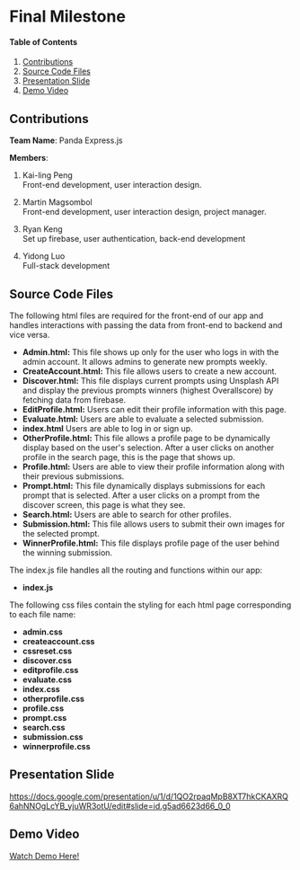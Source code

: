 # Final Milestone

#### Table of Contents
1. [Contributions](#Contributions)
2. [Source Code Files](#SourceCodeFiles)
3. [Presentation Slide](#Slide)
4. [Demo Video](#Video)

<a name="Contributions"></a>

## Contributions
**Team Name**: Panda Express.js<br>

**Members**:
1. Kai-ling Peng<br>
Front-end development, user interaction design.<br>

2. Martin Magsombol<br>
Front-end development, user interaction design, project manager.<br>

3. Ryan Keng<br>
Set up firebase, user authentication, back-end development<br>

4. Yidong Luo<br>
Full-stack development<br>


<a name="SourceCodeFiles"></a>

## Source Code Files
The following html files are required for the front-end of our app and handles interactions with passing the data from front-end to backend and vice versa.
- **Admin.html:** This file shows up only for the user who logs in with the admin account. It allows admins to generate new prompts weekly.
- **CreateAccount.html:** This file allows users to create a new account.
- **Discover.html:** This file displays current prompts using Unsplash API and display the previous prompts winners (highest Overallscore) by fetching data from firebase.
- **EditProfile.html:** Users can edit their profile information with this page.
- **Evaluate.html:** Users are able to evaluate a selected submission.
- **index.html** Users are able to log in or sign up.
- **OtherProfile.html:** This file allows a profile page to be dynamically display based on the user's selection. After a user clicks on another profile in the search page, this is the page that shows up.
- **Profile.html:** Users are able to view their profile information along with their previous submissions.
- **Prompt.html:** This file dynamically displays submissions for each prompt that is selected. After a user clicks on a prompt from the discover screen, this page is what they see.  
- **Search.html:** Users are able to search for other profiles.
- **Submission.html:** This file allows users to submit their own images for the selected prompt.  
- **WinnerProfile.html:** This file displays profile page of the user behind the winning submission.

The index.js file handles all the routing and functions within our app:<br>
- **index.js**

The following css files contain the styling for each html page corresponding to each file name:<br>
- **admin.css**
- **createaccount.css**
- **cssreset.css**
- **discover.css**
- **editprofile.css**
- **evaluate.css**
- **index.css**
- **otherprofile.css**
- **profile.css**
- **prompt.css**
- **search.css**
- **submission.css**
- **winnerprofile.css**

<a name="Slide"></a>

## Presentation Slide
https://docs.google.com/presentation/u/1/d/1QO2rpaqMpB8XT7hkCKAXRQ6ahNNOgLcYB_yjuWR3otU/edit#slide=id.g5ad6623d66_0_0


<a name="Video"></a>

## Demo Video
[Watch Demo Here!](https://youtu.be/GRMotiFKgV4)
